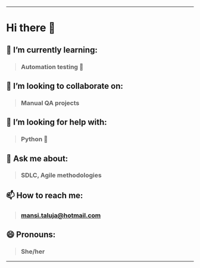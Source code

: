 ***

# Hi there 👋

## 🌱 I’m currently learning: 
> ### Automation testing 🔧 
## 👯 I’m looking to collaborate on: 
> ### Manual QA projects 
## 🤔 I’m looking for help with: 
> ### Python 🐍 
## 💬 Ask me about: 
> ### SDLC, Agile methodologies 
## 📫 How to reach me: 
> ### mansi.taluja@hotmail.com
## 😄 Pronouns: 
> ### She/her

***
